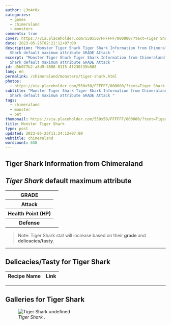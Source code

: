 ```yaml
---
author: L3n4r0x
categories:
  - games
  - chimeraland
  - monsters
comments: true
cover: https://via.placeholder.com/550x50/FFFFFF/000000/?text=Tiger Shark
date: 2023-05-25T02:21:12+07:00
description: "Monster Tiger Shark Tiger Shark Information from Chimeraland Tiger
  Shark default maximum attribute GRADE Attack "
excerpt: "Monster Tiger Shark Tiger Shark Information from Chimeraland Tiger
  Shark default maximum attribute GRADE Attack "
id: d5b077b2-a8d9-4888-8115-4f230f35b508
lang: en
permalink: /chimeraland/monsters/tiger-shark.html
photos:
  - https://via.placeholder.com/550x50/FFFFFF/000000/?text=Tiger Shark
subtitle: "Monster Tiger Shark Tiger Shark Information from Chimeraland Tiger
  Shark default maximum attribute GRADE Attack "
tags:
  - chimeraland
  - monster
  - pet
thumbnail: https://via.placeholder.com/550x50/FFFFFF/000000/?text=Tiger Shark
title: Monster Tiger Shark
type: post
updated: 2023-05-25T11:24:12+07:00
webtitle: chimeraland
wordcount: 658
---
```


<link
  rel="stylesheet"
  href="https://rawcdn.githack.com/dimaslanjaka/Web-Manajemen/870a349/css/bootstrap-5-3-0-alpha3-wrapper.css"
/>
<section id="bootstrap-wrapper">
  <div data-bs-theme="dark">
    <h2>Tiger Shark Information from Chimeraland</h2>
    <h2 id="attribute"><i>Tiger Shark</i> default maximum attribute</h2>
    <div class="row">
      <div class="col mb-2">
        <div class="card">
          <div class="card-body">
            <table>
              <tr>
                <th>GRADE</th>
                <td><br /></td>
              </tr>
              <tr>
                <th>Attack</th>
                <td></td>
              </tr>
              <tr>
                <th>Health Point (HP)</th>
                <td></td>
              </tr>
              <tr>
                <th>Defense</th>
                <td></td>
              </tr>
            </table>
          </div>
        </div>
      </div>
    </div>
    <blockquote class="bd-callout bd-callout-warning">
      Note: Tiger Shark stat will increase based on their <b>grade</b> and
      <b>delicacies/tasty</b>.
    </blockquote>
    <hr />
    <h2 id="delicacies">Delicacies/Tasty for Tiger Shark</h2>
    <div class="card">
      <div class="card-body">
        <div class="table-responsive">
          <table class="table table-striped">
            <thead>
              <tr>
                <th>Recipe Name</th>
                <th>Link</th>
              </tr>
            </thead>
            <tbody></tbody>
          </table>
        </div>
      </div>
    </div>
    <hr />
    <div id="gallery">
      <h2>Galleries for Tiger Shark</h2>
      <div class="row">
        <div class="col-lg-6 col-12">
          <figure>
            <img
              src="https://www.webmanajemen.com/undefined"
              alt="Tiger Shark undefined"
            />
            <figcaption style="word-wrap: break-word">
              <i>Tiger Shark</i> .
            </figcaption>
          </figure>
        </div>
      </div>
    </div>
  </div>
</section>